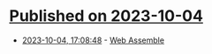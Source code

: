 # [Published on 2023-10-04](index.md)

* [2023-10-04, 17:08:48](https://lobste.rs/s/mlhvmj/web_assemble) - [Web Assemble](https://dominickm.com/web-assemble/)
